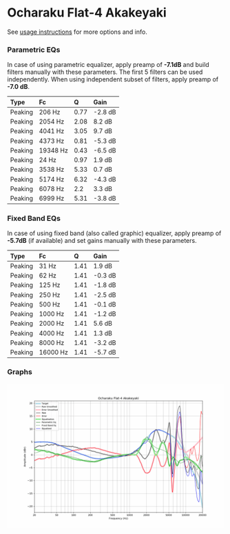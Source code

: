 # Ocharaku Flat-4 Akakeyaki
See [usage instructions](https://github.com/jaakkopasanen/AutoEq#usage) for more options and info.

### Parametric EQs
In case of using parametric equalizer, apply preamp of **-7.1dB** and build filters manually
with these parameters. The first 5 filters can be used independently.
When using independent subset of filters, apply preamp of **-7.0 dB**.

| Type    | Fc       |    Q | Gain    |
|:--------|:---------|:-----|:--------|
| Peaking | 206 Hz   | 0.77 | -2.8 dB |
| Peaking | 2054 Hz  | 2.08 | 8.2 dB  |
| Peaking | 4041 Hz  | 3.05 | 9.7 dB  |
| Peaking | 4373 Hz  | 0.81 | -5.3 dB |
| Peaking | 19348 Hz | 0.43 | -6.5 dB |
| Peaking | 24 Hz    | 0.97 | 1.9 dB  |
| Peaking | 3538 Hz  | 5.33 | 0.7 dB  |
| Peaking | 5174 Hz  | 6.32 | -4.3 dB |
| Peaking | 6078 Hz  | 2.2  | 3.3 dB  |
| Peaking | 6999 Hz  | 5.31 | -3.8 dB |

### Fixed Band EQs
In case of using fixed band (also called graphic) equalizer, apply preamp of **-5.7dB**
(if available) and set gains manually with these parameters.

| Type    | Fc       |    Q | Gain    |
|:--------|:---------|:-----|:--------|
| Peaking | 31 Hz    | 1.41 | 1.9 dB  |
| Peaking | 62 Hz    | 1.41 | -0.3 dB |
| Peaking | 125 Hz   | 1.41 | -1.8 dB |
| Peaking | 250 Hz   | 1.41 | -2.5 dB |
| Peaking | 500 Hz   | 1.41 | -0.1 dB |
| Peaking | 1000 Hz  | 1.41 | -1.2 dB |
| Peaking | 2000 Hz  | 1.41 | 5.6 dB  |
| Peaking | 4000 Hz  | 1.41 | 1.3 dB  |
| Peaking | 8000 Hz  | 1.41 | -3.2 dB |
| Peaking | 16000 Hz | 1.41 | -5.7 dB |

### Graphs
![](./Ocharaku%20Flat-4%20Akakeyaki.png)